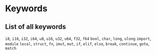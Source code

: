 # Keywords
## List of all keywords
`i8`, `i16`, `i32`, `i64`,
`u8`, `u16`, `u32`, `u64`,
`f32`, `f64`
`bool`, `char`, `long`, `ulong`
`import`, `module`
`local`, `struct`, `fn`, `imut`, `mut`,
`if`, `elif`, `else`, `break`, `continue`, `goto`,
`match`
